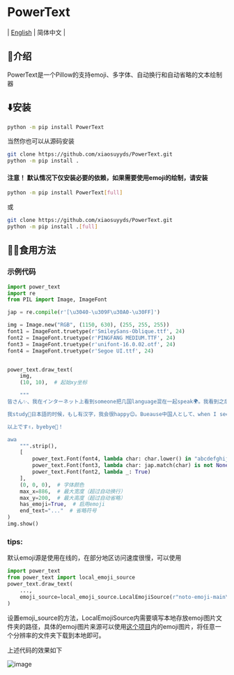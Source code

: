 # PowerText

| [English](https://github.com/xiaosuyyds/PowerText/blob/master/README.md) | 简体中文 |


## 📖介绍
PowerText是一个Pillow的支持emoji、多字体、自动换行和自动省略的文本绘制器

## ⬇️安装
```bash
python -m pip install PowerText
```
当然你也可以从源码安装
```bash
git clone https://github.com/xiaosuyyds/PowerText.git
python -m pip install .
```

#### 注意！ 默认情况下仅安装必要的依赖，如果需要使用emoji的绘制，请安装

```bash
python -m pip install PowerText[full]
```
或
```bash
git clone https://github.com/xiaosuyyds/PowerText.git
python -m pip install .[full]
```

## 🧑‍💻食用方法
### 示例代码
```python
import power_text
import re
from PIL import Image, ImageFont

jap = re.compile(r'[\u3040-\u309F\u30A0-\u30FF]')

img = Image.new("RGB", (1150, 630), (255, 255, 255))
font1 = ImageFont.truetype(r'SmileySans-Oblique.ttf', 24)
font2 = ImageFont.truetype(r'PINGFANG MEDIUM.TTF', 24)
font3 = ImageFont.truetype(r'unifont-16.0.02.otf', 24)
font4 = ImageFont.truetype(r'Segoe UI.ttf', 24)


power_text.draw_text(
    img,
    (10, 10),  # 起始xy坐标

    """
皆さん✨、我在インターネット上看到someone把几国language混在一起speak🌍。我看到之后be like：それは我じゃないか！😂 私もtry一tryです🎉。虽然是混乱している句子ですけど、中文日本語プラスEnglish、挑戦スタート🚀！  

我study📖日本語的时候，もし有汉字，我会很happy😊。Bueause中国人として、when I see汉字，すぐに那个汉字がわかります✨。But 我hate😤外来語、什么マクドナルド🍔、スターバックス☕、グーグル🔍、ディズニーランド🏰、根本记不住カタカナhow to写、太難しい😭。  

以上です✌️，byebye👋！

awa
    """.strip(),
    [
        power_text.Font(font4, lambda char: char.lower() in "abcdefghijklmnopqrstuvwxyz0123456789"),
        power_text.Font(font3, lambda char: jap.match(char) is not None),
        power_text.Font(font2, lambda _: True)
    ],
    (0, 0, 0),  # 字体颜色
    max_x=886,  # 最大宽度（超过自动换行）
    max_y=200,  # 最大高度（超过自动省略）
    has_emoji=True,  # 启用emoji
    end_text="..."  # 省略符号
)
img.show()
```

### tips:
默认emoji源是使用在线的，在部分地区访问速度很慢，可以使用
```python
import power_text
from power_text import local_emoji_source
power_text.draw_text(
    ...,
    emoji_source=local_emoji_source.LocalEmojiSource(r"noto-emoji-main\png\128")
)
```
设置emoji_source的方法，LocalEmojiSource内需要填写本地存放emoji图片文件夹的路径，具体的emoji图片来源可以使用[这个项目](https://github.com/googlefonts/noto-emoji/tree/main/png)内的emoji图片，将任意一个分辨率的文件夹下载到本地即可。

上述代码的效果如下

![image](https://cdn.jsdelivr.net/gh/xiaosuyyds/PowerText@master/example.png)

